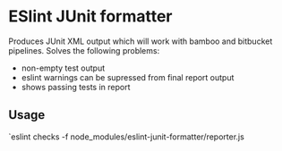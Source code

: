# ESlint JUnit formatter

Produces JUnit XML output which will work with bamboo and bitbucket pipelines. Solves the following problems:

* non-empty test output
* eslint warnings can be supressed from final report output
* shows passing tests in report

## Usage

`eslint checks -f node_modules/eslint-junit-formatter/reporter.js